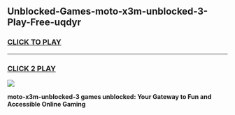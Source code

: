 
## Unblocked-Games-moto-x3m-unblocked-3-Play-Free-uqdyr
<h3>
<a href="https://premium76.site?title=moto-x3m-unblocked-3&ref=21A">CLICK TO PLAY</a></h3>
<hr>

<h3>
<a href="https://premium76.site?title=moto-x3m-unblocked-3&ref=21A">CLICK 2 PLAY</a>
  
</h3>

<a href="https://premium76.site?title=moto-x3m-unblocked-3&ref=21A"><img src="https://clearcache.store/games.png"></a>


**moto-x3m-unblocked-3 games unblocked: Your Gateway to Fun and Accessible Online Gaming**
